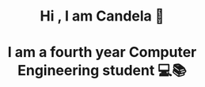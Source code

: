
<h1 align="center"> Hi , I am Candela 👋 </h1>
<p 
align="center"
>

</p>

<h1 align="center"> I am a fourth year Computer Engineering student 💻📚 </h1>

                    








